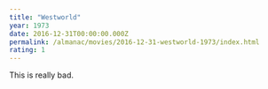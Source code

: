 ```yaml
---
title: "Westworld"
year: 1973
date: 2016-12-31T00:00:00.000Z
permalink: /almanac/movies/2016-12-31-westworld-1973/index.html
rating: 1
---
```


This is really bad.
